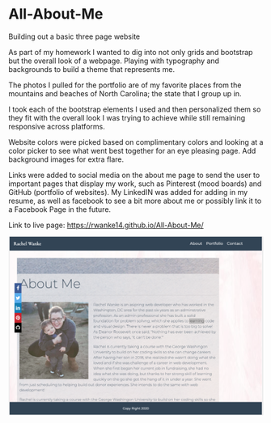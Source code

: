 # All-About-Me
Building out a basic three page website 

As part of my homework I wanted to dig into not only grids and bootstrap but the overall look of a webpage. Playing with typography and backgrounds to build a theme that represents me.

The photos I pulled for the portfolio are of my favorite places from the mountains and beaches of North Carolina; the state that I group up in.

I took each of the bootstrap elements I used and then personalized them so they fit with the overall look I was trying to achieve while still remaining responsive across platforms. 

Website colors were picked based on complimentary colors and looking at a color picker to see what went best together for an eye pleasing page. Add background images for extra flare.

Links were added to social media on the about me page to send the user to important pages that display my work, such as Pinterest (mood boards) and GitHub (portfolio of websites). My LinkedIN was added for adding in my resume, as well as facebook to see a bit more about me or possibly link it to a Facebook Page in the future.

Link to live page: https://rwanke14.github.io/All-About-Me/

![Photo of Main Page](./assets/images/aboutmepage.png)